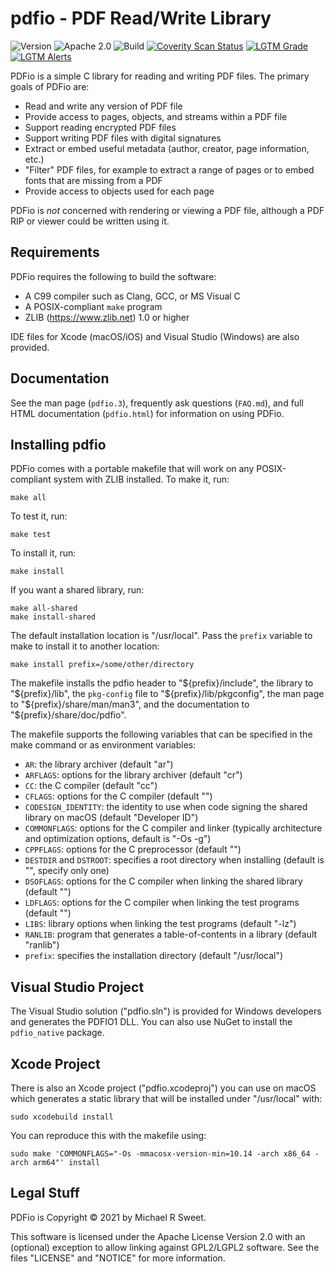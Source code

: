 pdfio - PDF Read/Write Library
==============================

![Version](https://img.shields.io/github/v/release/michaelrsweet/pdfio?include_prereleases)
![Apache 2.0](https://img.shields.io/github/license/michaelrsweet/pdfio)
![Build](https://github.com/michaelrsweet/pdfio/workflows/Build/badge.svg)
[![Coverity Scan Status](https://img.shields.io/coverity/scan/22385.svg)](https://scan.coverity.com/projects/michaelrsweet-pdfio)
[![LGTM Grade](https://img.shields.io/lgtm/grade/cpp/github/michaelrsweet/pdfio)](https://lgtm.com/projects/g/michaelrsweet/pdfio/context:cpp)
[![LGTM Alerts](https://img.shields.io/lgtm/alerts/github/michaelrsweet/pdfio)](https://lgtm.com/projects/g/michaelrsweet/pdfio/)

PDFio is a simple C library for reading and writing PDF files.  The primary
goals of PDFio are:

- Read and write any version of PDF file
- Provide access to pages, objects, and streams within a PDF file
- Support reading encrypted PDF files
- Support writing PDF files with digital signatures
- Extract or embed useful metadata (author, creator, page information, etc.)
- "Filter" PDF files, for example to extract a range of pages or to embed fonts
  that are missing from a PDF
- Provide access to objects used for each page

PDFio is *not* concerned with rendering or viewing a PDF file, although a PDF
RIP or viewer could be written using it.


Requirements
------------

PDFio requires the following to build the software:

- A C99 compiler such as Clang, GCC, or MS Visual C
- A POSIX-compliant `make` program
- ZLIB (<https://www.zlib.net>) 1.0 or higher

IDE files for Xcode (macOS/iOS) and Visual Studio (Windows) are also provided.


Documentation
-------------

See the man page (`pdfio.3`), frequently ask questions (`FAQ.md`), and full HTML
documentation (`pdfio.html`) for information on using PDFio.


Installing pdfio
----------------

PDFio comes with a portable makefile that will work on any POSIX-compliant
system with ZLIB installed.  To make it, run:

    make all

To test it, run:

    make test

To install it, run:

    make install

If you want a shared library, run:

    make all-shared
    make install-shared

The default installation location is "/usr/local".  Pass the `prefix` variable
to make to install it to another location:

    make install prefix=/some/other/directory

The makefile installs the pdfio header to "${prefix}/include", the library to
"${prefix}/lib", the `pkg-config` file to "${prefix}/lib/pkgconfig", the man
page to "${prefix}/share/man/man3", and the documentation to
"${prefix}/share/doc/pdfio".

The makefile supports the following variables that can be specified in the make
command or as environment variables:

- `AR`: the library archiver (default "ar")
- `ARFLAGS`: options for the library archiver (default "cr")
- `CC`: the C compiler (default "cc")
- `CFLAGS`: options for the C compiler (default "")
- `CODESIGN_IDENTITY`: the identity to use when code signing the shared library
  on macOS (default "Developer ID")
- `COMMONFLAGS`: options for the C compiler and linker (typically architecture
  and optimization options, default is "-Os -g")
- `CPPFLAGS`: options for the C preprocessor (default "")
- `DESTDIR` and `DSTROOT`: specifies a root directory when installing
  (default is "", specify only one)
- `DSOFLAGS`: options for the C compiler when linking the shared library
  (default "")
- `LDFLAGS`: options for the C compiler when linking the test programs
  (default "")
- `LIBS`: library options when linking the test programs (default "-lz")
- `RANLIB`: program that generates a table-of-contents in a library
  (default "ranlib")
- `prefix`: specifies the installation directory (default "/usr/local")


Visual Studio Project
---------------------

The Visual Studio solution ("pdfio.sln") is provided for Windows developers and
generates the PDFIO1 DLL.  You can also use NuGet to install the `pdfio_native`
package.


Xcode Project
-------------

There is also an Xcode project ("pdfio.xcodeproj") you can use on macOS which
generates a static library that will be installed under "/usr/local" with:

    sudo xcodebuild install

You can reproduce this with the makefile using:

    sudo make 'COMMONFLAGS="-Os -mmacosx-version-min=10.14 -arch x86_64 -arch arm64"' install


Legal Stuff
-----------

PDFio is Copyright © 2021 by Michael R Sweet.

This software is licensed under the Apache License Version 2.0 with an
(optional) exception to allow linking against GPL2/LGPL2 software.  See the
files "LICENSE" and "NOTICE" for more information.

